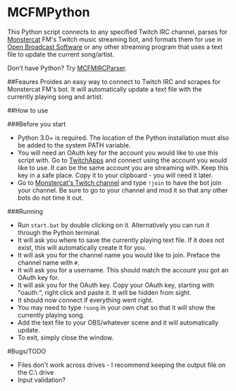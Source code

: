 # MCFMPython
This Python script connects to any specified Twitch IRC channel, parses for [Monstercat](http://twitch.tv/monstercat) FM's Twitch music streaming bot, and formats them for use in [Open Broadcast Software](http://obsproject.org) or any other streaming program that uses a text file to update the current song/artist.

Don't have Python? Try [MCFMIRCParser](http://github.com/thinkaliker/mcfmircparser).

##Feaures
Proides an easy way to connect to Twitch IRC and scrapes for Monstercat FM's bot. It will automatically update a text file with the currently playing song and artist.

##How to use

###Before you start
- Python 3.0+ is required. The location of the Python installation must also be added to the system PATH variable.
- You will need an OAuth key for the account you would like to use this script with. Go to [TwitchApps](http://twitchapps.com/tmi) and connect using the account you would like to use. It can be the same account you are streaming with. Keep this key in a safe place. Copy it to your clipboard - you will need it later.
- Go to [Monstercat's Twitch channel](http://twitch.tv/monstercat) and type `!join` to have the bot join your channel. Be sure to go to your channel and mod it so that any other bots do not time it out.

###Running
- Run `start.bat` by double clicking on it. Alternatively you can run it through the Python terminal.
- It will ask you where to save the currently playing text file. If it does not exist, this will automatically create it for you.
- It will ask you for the channel name you would like to join. Preface the channel name with `#`.
- It will ask you for a username. This should match the account you got an OAuth key for.
- It will ask you for the OAuth key. Copy your OAuth key, starting with "oauth:", right click and paste it. It will be hidden from sight.
- It should now connect if everything went right.
- You may need to type `!song` in your own chat so that it will show the currently playing song.
- Add the text file to your OBS/whatever scene and it will automatically update.
- To exit, simply close the window.

#Bugs/TODO
- Files don't work across drives - I recommend keeping the output file on the C:\ drive
- Input validation?
